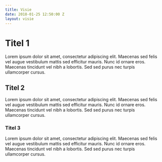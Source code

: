 ```yaml
---
title: Visie
date: 2018-01-25 12:50:00 Z
layout: visie
---
```


# Titel 1
Lorem ipsum dolor sit amet, consectetur adipiscing elit. Maecenas sed felis vel augue vestibulum mattis sed efficitur mauris. Nunc id ornare eros. Maecenas tincidunt vel nibh a lobortis. Sed sed purus nec turpis ullamcorper cursus.

## Titel 2
Lorem ipsum dolor sit amet, consectetur adipiscing elit. Maecenas sed felis vel augue vestibulum mattis sed efficitur mauris. Nunc id ornare eros. Maecenas tincidunt vel nibh a lobortis. Sed sed purus nec turpis ullamcorper cursus.

### Titel 3
Lorem ipsum dolor sit amet, consectetur adipiscing elit. Maecenas sed felis vel augue vestibulum mattis sed efficitur mauris. Nunc id ornare eros. Maecenas tincidunt vel nibh a lobortis. Sed sed purus nec turpis ullamcorper cursus.
